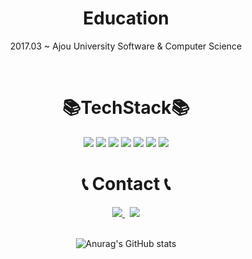 <!-- info -->
<div align = "center">

# Education

2017.03 ~ Ajou University Software & Computer Science

<!-- Language logo-->

<br>

# 📚TechStack📚

<img src="https://img.shields.io/badge/mysql-%23033963.svg?&style=for-the-badge&logo=mysql&logoColor=white" />
<img src="https://img.shields.io/badge/python-%233776AB.svg?&style=for-the-badge&logo=python&logoColor=white" />
<img src="https://img.shields.io/badge/javascript-%23F7DF1E.svg?&style=for-the-badge&logo=javascript&logoColor=black" />
<img src="https://img.shields.io/badge/node.js-%23339933.svg?&style=for-the-badge&logo=node.js&logoColor=white" />
<img src="https://img.shields.io/badge/amazon%20aws-%23232F3E.svg?&style=for-the-badge&logo=amazon%20aws&logoColor=white" />
<img src="https://img.shields.io/badge/github%20actions-%232088FF.svg?&style=for-the-badge&logo=github%20actions&logoColor=white" />
<img src="https://img.shields.io/badge/github-%23181717.svg?&style=for-the-badge&logo=github&logoColor=white" />

<br>

# 📞 Contact 📞

<div class="container">
    <a href="https://jinddings.github.io">
      <img src="https://img.shields.io/badge/Tech blog-%23FF5722.svg?&style=for-the-badge&logo=blogger&logoColor=white" />
    </a> &nbsp;
    <a href="mailto:pjm2476@gmail.com">
        <img src="https://img.shields.io/badge/Gmail-EA4335?style=for-the-badge&logo=Gmail&logoColor=white"> 
    </a>
</div><br>
</div>

<div align="center">
  
<!-- most used language -->
<!-- [![Top Langs](https://github-readme-stats.vercel.app/api/top-langs/?username=jinddings&layout=compact)](https://github.com/delay-100/github-readme-stats)  -->
<!-- Github Status --> 
![Anurag's GitHub stats](https://github-readme-stats.vercel.app/api?username=jinddings&show_icons=true&theme=dracula)

</div>
